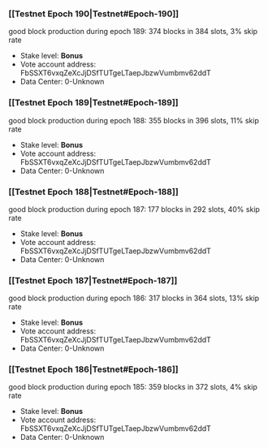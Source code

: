 ### [[Testnet Epoch 190|Testnet#Epoch-190]]
good block production during epoch 189: 374 blocks in 384 slots, 3% skip rate
* Stake level: **Bonus** 
* Vote account address: FbSSXT6vxqZeXcJjDSfTUTgeLTaepJbzwVumbmv62ddT
* Data Center: 0-Unknown
### [[Testnet Epoch 189|Testnet#Epoch-189]]
good block production during epoch 188: 355 blocks in 396 slots, 11% skip rate
* Stake level: **Bonus** 
* Vote account address: FbSSXT6vxqZeXcJjDSfTUTgeLTaepJbzwVumbmv62ddT
* Data Center: 0-Unknown
### [[Testnet Epoch 188|Testnet#Epoch-188]]
good block production during epoch 187: 177 blocks in 292 slots, 40% skip rate
* Stake level: **Bonus** 
* Vote account address: FbSSXT6vxqZeXcJjDSfTUTgeLTaepJbzwVumbmv62ddT
* Data Center: 0-Unknown
### [[Testnet Epoch 187|Testnet#Epoch-187]]
good block production during epoch 186: 317 blocks in 364 slots, 13% skip rate
* Stake level: **Bonus** 
* Vote account address: FbSSXT6vxqZeXcJjDSfTUTgeLTaepJbzwVumbmv62ddT
* Data Center: 0-Unknown
### [[Testnet Epoch 186|Testnet#Epoch-186]]
good block production during epoch 185: 359 blocks in 372 slots, 4% skip rate
* Stake level: **Bonus** 
* Vote account address: FbSSXT6vxqZeXcJjDSfTUTgeLTaepJbzwVumbmv62ddT
* Data Center: 0-Unknown